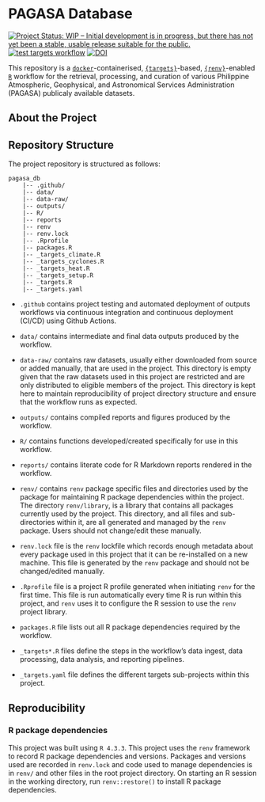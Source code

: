 
<!-- README.md is generated from README.Rmd. Please edit that file -->

# PAGASA Database

<!-- badges: start -->

[![Project Status: WIP – Initial development is in progress, but there
has not yet been a stable, usable release suitable for the
public.](https://www.repostatus.org/badges/latest/wip.svg)](https://www.repostatus.org/#wip)
[![test targets
workflow](https://github.com/panukatan/pagasa_db/actions/workflows/test-targets-workflow.yml/badge.svg)](https://github.com/panukatan/pagasa_db/actions/workflows/test-targets-workflow.yml)
[![DOI](https://zenodo.org/badge/782627894.svg)](https://zenodo.org/doi/10.5281/zenodo.10934146)
<!-- badges: end -->

This repository is a
[`docker`](https://www.docker.com/get-started)-containerised,
[`{targets}`](https://docs.ropensci.org/targets/)-based,
[`{renv}`](https://rstudio.github.io/renv/articles/renv.html)-enabled
[`R`](https://cran.r-project.org/) workflow for the retrieval,
processing, and curation of various Philippine Atmospheric, Geophysical,
and Astronomical Services Administration (PAGASA) publicaly available
datasets.

## About the Project

## Repository Structure

The project repository is structured as follows:

    pagasa_db
        |-- .github/
        |-- data/
        |-- data-raw/
        |-- outputs/
        |-- R/
        |-- reports
        |-- renv
        |-- renv.lock
        |-- .Rprofile
        |-- packages.R
        |-- _targets_climate.R
        |-- _targets_cyclones.R
        |-- _targets_heat.R
        |-- _targets_setup.R
        |-- _targets.R
        |-- _targets.yaml

- `.github` contains project testing and automated deployment of outputs
  workflows via continuous integration and continuous deployment (CI/CD)
  using Github Actions.

- `data/` contains intermediate and final data outputs produced by the
  workflow.

- `data-raw/` contains raw datasets, usually either downloaded from
  source or added manually, that are used in the project. This directory
  is empty given that the raw datasets used in this project are
  restricted and are only distributed to eligible members of the
  project. This directory is kept here to maintain reproducibility of
  project directory structure and ensure that the workflow runs as
  expected.

- `outputs/` contains compiled reports and figures produced by the
  workflow.

- `R/` contains functions developed/created specifically for use in this
  workflow.

- `reports/` contains literate code for R Markdown reports rendered in
  the workflow.

- `renv/` contains `renv` package specific files and directories used by
  the package for maintaining R package dependencies within the project.
  The directory `renv/library`, is a library that contains all packages
  currently used by the project. This directory, and all files and
  sub-directories within it, are all generated and managed by the `renv`
  package. Users should not change/edit these manually.

- `renv.lock` file is the `renv` lockfile which records enough metadata
  about every package used in this project that it can be re-installed
  on a new machine. This file is generated by the `renv` package and
  should not be changed/edited manually.

- `.Rprofile` file is a project R profile generated when initiating
  `renv` for the first time. This file is run automatically every time R
  is run within this project, and `renv` uses it to configure the R
  session to use the `renv` project library.

- `packages.R` file lists out all R package dependencies required by the
  workflow.

- `_targets*.R` files define the steps in the workflow’s data ingest,
  data processing, data analysis, and reporting pipelines.

- `_targets.yaml` file defines the different targets sub-projects within
  this project.

## Reproducibility

### R package dependencies

This project was built using `R 4.3.3`. This project uses the `renv`
framework to record R package dependencies and versions. Packages and
versions used are recorded in `renv.lock` and code used to manage
dependencies is in `renv/` and other files in the root project
directory. On starting an R session in the working directory, run
`renv::restore()` to install R package dependencies.
